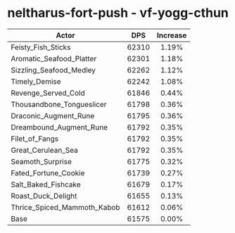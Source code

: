 # neltharus-fort-push - vf-yogg-cthun
| Actor | DPS | Increase |
|---|:---:|:---:|
|Feisty_Fish_Sticks|62310|1.19%|
|Aromatic_Seafood_Platter|62301|1.18%|
|Sizzling_Seafood_Medley|62262|1.12%|
|Timely_Demise|62242|1.08%|
|Revenge_Served_Cold|61846|0.44%|
|Thousandbone_Tongueslicer|61798|0.36%|
|Draconic_Augment_Rune|61795|0.36%|
|Dreambound_Augment_Rune|61792|0.35%|
|Filet_of_Fangs|61792|0.35%|
|Great_Cerulean_Sea|61792|0.35%|
|Seamoth_Surprise|61775|0.32%|
|Fated_Fortune_Cookie|61739|0.27%|
|Salt_Baked_Fishcake|61679|0.17%|
|Roast_Duck_Delight|61655|0.13%|
|Thrice_Spiced_Mammoth_Kabob|61612|0.06%|
|Base|61575|0.00%|
